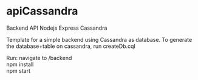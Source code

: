 # apiCassandra
Backend API Nodejs Express Cassandra

Template for a simple backend using Cassandra as database.
To generate the database+table on cassandra, run createDb.cql

Run: navigate to /backend
<br />npm install
<br />npm start
